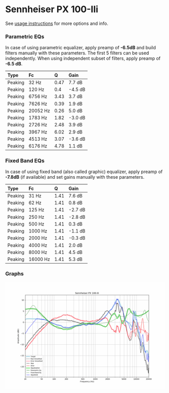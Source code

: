 # Sennheiser PX 100-IIi
See [usage instructions](https://github.com/jaakkopasanen/AutoEq#usage) for more options and info.

### Parametric EQs
In case of using parametric equalizer, apply preamp of **-6.5dB** and build filters manually
with these parameters. The first 5 filters can be used independently.
When using independent subset of filters, apply preamp of **-6.5 dB**.

| Type    | Fc       |    Q | Gain    |
|:--------|:---------|:-----|:--------|
| Peaking | 32 Hz    | 0.47 | 7.7 dB  |
| Peaking | 120 Hz   | 0.4  | -4.5 dB |
| Peaking | 6756 Hz  | 3.43 | 3.7 dB  |
| Peaking | 7626 Hz  | 0.39 | 1.9 dB  |
| Peaking | 20052 Hz | 0.26 | 5.0 dB  |
| Peaking | 1783 Hz  | 1.82 | -3.0 dB |
| Peaking | 2726 Hz  | 2.48 | 3.9 dB  |
| Peaking | 3967 Hz  | 6.02 | 2.9 dB  |
| Peaking | 4513 Hz  | 3.07 | -3.6 dB |
| Peaking | 6176 Hz  | 4.78 | 1.1 dB  |

### Fixed Band EQs
In case of using fixed band (also called graphic) equalizer, apply preamp of **-7.8dB**
(if available) and set gains manually with these parameters.

| Type    | Fc       |    Q | Gain    |
|:--------|:---------|:-----|:--------|
| Peaking | 31 Hz    | 1.41 | 7.6 dB  |
| Peaking | 62 Hz    | 1.41 | 0.8 dB  |
| Peaking | 125 Hz   | 1.41 | -2.7 dB |
| Peaking | 250 Hz   | 1.41 | -2.8 dB |
| Peaking | 500 Hz   | 1.41 | 0.3 dB  |
| Peaking | 1000 Hz  | 1.41 | -1.1 dB |
| Peaking | 2000 Hz  | 1.41 | -0.3 dB |
| Peaking | 4000 Hz  | 1.41 | 2.0 dB  |
| Peaking | 8000 Hz  | 1.41 | 4.5 dB  |
| Peaking | 16000 Hz | 1.41 | 5.3 dB  |

### Graphs
![](./Sennheiser%20PX%20100-IIi.png)